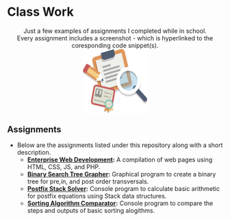 # Class Work
<p align="center">
Just a few examples of assignments I completed while in school.
<br />
Every assignment includes a screenshot - which is hyperlinked to the coresponding code snippet(s).
<br />
<a href=""><img src="https://github.com/xadamxk/Class-Work/blob/master/ClassWork.png" width="150" height="150" title="Project Icon"  /></a>
<br />
</p>




<h3><b><big>Assignments</big></b></h3>
<ul><li>Below are the assignments listed under this repository along with a short description.

<ul><li><b><a href="https://github.com/xadamxk/Class-Work/tree/master/Enterprise%20Web%20Development">Enterprise Web Development</a>:</b> A compilation of web pages using HTML, CSS, JS, and PHP.</li></ul>
<ul><li><b><a href="https://github.com/xadamxk/Class-Work/tree/master/BinarySearchTreeGraphicApplication">Binary Search Tree Grapher</a>:</b> Graphical program to create a binary tree for pre,in, and post order transversals.</li></ul>
<ul><li><b><a href="https://github.com/xadamxk/Class-Work/tree/master/MyStackListConsoleApplication">Postfix Stack Solver</a>:</b> Console program to calculate basic arithmetic for postfix equations using Stack data structures.</li></ul>
<ul><li><b><a href ="https://github.com/xadamxk/Class-Work/tree/master/SortingApp">Sorting Algorithm Comparator</a>:</b> Console program to compare the steps and outputs of basic sorting alogithms.</li></ul>



</li></ul>
